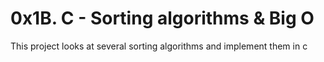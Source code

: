 # 0x1B. C - Sorting algorithms & Big O

This project looks at several sorting algorithms and implement them in c

